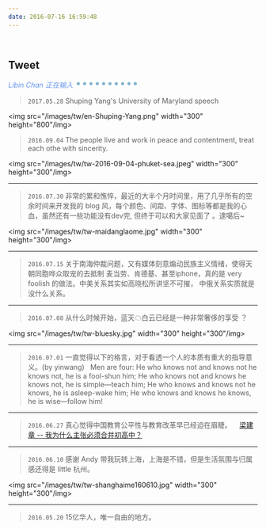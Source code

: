 ```yaml
---
date: 2016-07-16 16:59:48
---
```


<br>

## Tweet

<p style="font-style:italic;color:cornflowerblue;">Libin Chan 正在输入 <img src=/images/tw/main-progress-blue-dot.gif style="box-shadow:none; margin:0;height:16px">
</p>

> `2017.05.28` Shuping Yang's University of Maryland speech
> <div class="tweetimg">
<img src="/images/tw/en-Shuping-Yang.png" width="300" height="800"/img></div>

> `2016.09.04` The people live and work in peace and contentment, treat each othe with sincerity.
> <div class="tweetimg">
<img src="/images/tw/tw-2016-09-04-phuket-sea.jpeg" width="300" height="300"/img></div>

***

> `2016.07.30` 非常的累和憔悴，最近的大半个月时间里，用了几乎所有的空余时间来开发我的 blog 风，每个颜色、间距、字体、图标等都是我的心血，虽然还有一些功能没有dev完, 但终于可以和大家见面了 。逮噶后~
> <div class="tweetimg">
<img src="/images/tw/tw-maidanglaome.jpg" width="300" height="300"/img></div>

***

> `2016.07.15` 关于南海仲裁问题，又有媒体刻意煽动民族主义情绪，使得天朝同胞哗众取宠的去抵制 麦当劳、肯德基、甚至iphone，真的是 very foolish 的做法。中美关系其实如高晓松所讲坚不可摧， 中俄关系实质就是没什么关系。

***

> `2016.07.08` 从什么时候开始，蓝天☁白云已经是一种非常奢侈的享受 ？
> <div class="tweetimg">
<img src="/images/tw/tw-bluesky.jpg" width="300" height="300"/img></div>

***

> `2016.07.01` 一直觉得以下的格言，对于看透一个人的本质有重大的指导意义。(by yinwang)
> &nbsp;
> Men are four:
> He who knows not and knows not he knows not, he is a fool-shun him;
> He who knows not and knows he knows not, he is simple—teach him;
> He who knows and knows not he knows, he is asleep-wake him;
> He who knows and knows he knows, he is wise—follow him!

***

> `2016.06.27` 真心觉得中国教育公平性与教育改革早已经迫在眉睫。
>  &nbsp;&nbsp; [梁建章 -- 我为什么主张必须合并初高中？][4]
> 

***

> `2016.06.10` 感谢 Andy 带我玩转上海，上海是不错，但是生活氛围与归属感还得是 little 杭州。
> <div class="tweetimg">
<img src="/images/tw/tw-shanghaime160610.jpg" width="300" height="300"/img></div>

***

> `2016.05.20` 15亿华人，唯一自由的地方。
> <!--<div class="tweetimg">
<img src="/images/tw/tw-taiwan-inaugural-speech.jpg" width="280" height="300"/img></div>-->

***

> `2016.05.08` 为什么直播软件在中国人气这么高，甚至有一些人会花几千元甚至上万元送主播礼物？这是潮流的发展必然趋势，还是中国的特色？

***

> `2016.05.07` 强大的舆论才可以勉强倒逼严密控制信息的国家改革，柴静发表了无可奈何的文章，才有环境部长出来变变态，有了魏则西舆论风暴，才有监管部门装模作样的调查，过去20年他们做什么去了，假学历假论文的莆田系挂着军队医院品牌给百度120多亿的推广费行骗。而现在, 又开始压制魏则西舆论，到底要掩盖背后的什么黑幕？

***

> `2016.04.10` 四月份的小南湖、太子湾真的很美 ! 三月西湖四月天，说的没错。
> <div class="tweetimg">
<img src="/images/tw/tw-taiziwan160410.jpg" width="300" height="300"/img></div>

***

> `2016.03.30` [与家人相聚的日子][3]，其实是非常美好的。

***

> `2016.03.06` 逮噶后, 大家说唯美么?
> <div class="tweetimg">
<img src="/images/tw/tw-2016-03-06-west-wake.jpg" width="300" height="300"/img></div>

***

> `2016.02.04` Spring Festival 回家探亲，刚刚达[南京][5]，即将开始享受天伦了，所谓的成功是什么？

***

> `2016.01.18` 子瑜拿旗不应该被打压，是那么一小撮人非要哗众取宠的扮小丑，还是背后的环境泯灭了人性与良知，只有秉持互相尊重，平等相待的原则，才能更有利的解决问题。
> <div class="tweetimg">
<img src="/images/tw/tw-taiwan-ziyu.jpg" width="300" height="800"/img></div>

***

> `2016.01.02` 江南真的是风景如画，小桥流水人家，名不虚传。
> <div class="tweetimg">
<img src="/images/tw/tw-suzhou-hanshansi-160103.jpg" width="300" height="300"/img></div>

[10]: /images/tw/en-Shuping-Yang.png
[9]: /images/tw/tw-2016-08-30-nz.jpg
[8]: /images/tw/tw-2016-09-04-phuket-sea.jpeg
[7]: /images/tw/tw-2016-09-02-Grand-Palace-of-Bangkok.jpeg
[6]: /images/tw/tw-2016-08-21-brothers.jpeg
[5]: /images/tw/tw-home160204.jpg
[4]: http://business.sohu.com/20160615/n454440841.shtml
[3]: /images/tw/tw-family160330.jpg
[2]: /images/tw/tw-bluesky.jpg
[1]: /images/tw/tw-baidujingjia.jpg
